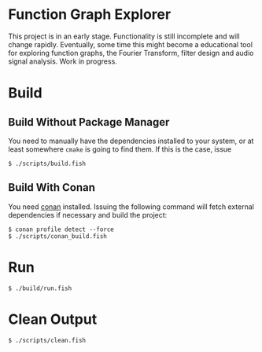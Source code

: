 # Function Graph Explorer

This project is in an early stage. Functionality is still incomplete and will change rapidly.
Eventually, some time this might become a educational tool for exploring function graphs, the Fourier Transform, filter design and audio signal analysis.
Work in progress.

# Build

## Build Without Package Manager

You need to manually have the dependencies installed to your system, or at least somewhere `cmake` is going to find them.
If this is the case, issue

    $ ./scripts/build.fish

## Build With Conan

You need [conan](https://conan.io/) installed. Issuing the following command will fetch external dependencies if necessary and build the project:

    $ conan profile detect --force
    $ ./scripts/conan_build.fish

# Run

    $ ./build/run.fish

# Clean Output

    $ ./scripts/clean.fish
